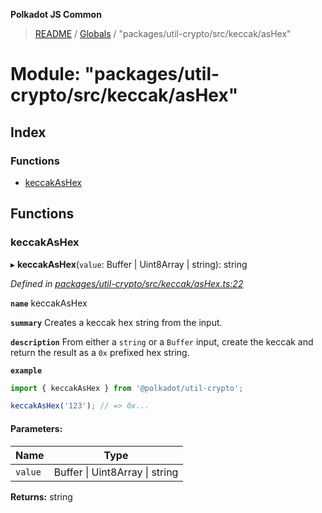 **Polkadot JS Common**

> [README](../README.md) / [Globals](../globals.md) / "packages/util-crypto/src/keccak/asHex"

# Module: "packages/util-crypto/src/keccak/asHex"

## Index

### Functions

* [keccakAsHex](_packages_util_crypto_src_keccak_ashex_.md#keccakashex)

## Functions

### keccakAsHex

▸ **keccakAsHex**(`value`: Buffer \| Uint8Array \| string): string

*Defined in [packages/util-crypto/src/keccak/asHex.ts:22](https://github.com/polkadot-js/common/blob/dd1220ac/packages/util-crypto/src/keccak/asHex.ts#L22)*

**`name`** keccakAsHex

**`summary`** Creates a keccak hex string from the input.

**`description`** 
From either a `string` or a `Buffer` input, create the keccak and return the result as a `0x` prefixed hex string.

**`example`** 
<BR>

```javascript
import { keccakAsHex } from '@polkadot/util-crypto';

keccakAsHex('123'); // => 0x...
```

#### Parameters:

Name | Type |
------ | ------ |
`value` | Buffer \| Uint8Array \| string |

**Returns:** string
